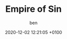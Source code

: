 ---
layout: page
status: publish
published: true
title: "Empire of Sin"
author: ben
date: '2020-12-02 12:21:05 +0100'
---